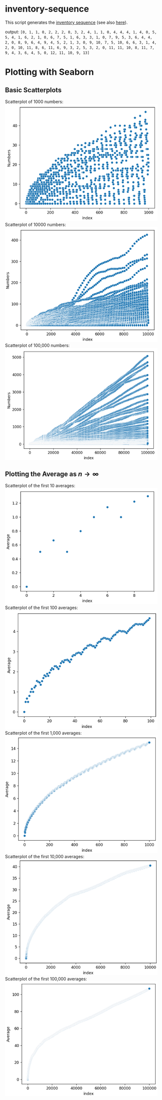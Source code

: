 # inventory-sequence
This script generates the [inventory sequence](https://www.youtube.com/watch?v=rBU9E-ZOZAI) (see also [here](https://oeis.org/search?q=inventory&language=english&go=Search)). 

output: `[0, 1, 1, 0, 2, 2, 2, 0, 3, 2, 4, 1, 1, 0, 4, 4, 4, 1, 4, 0, 5, 5, 4, 1, 6, 2, 1, 0, 6, 7, 5, 1, 6, 3, 3, 1, 0, 7, 9, 5, 3, 6, 4, 4, 2, 0, 8, 9, 6, 4, 9, 4, 5, 2, 1, 3, 0, 9, 10, 7, 5, 10, 6, 6, 3, 1, 4, 2, 0, 10, 11, 8, 6, 11, 6, 9, 3, 2, 5, 3, 2, 0, 11, 11, 10, 8, 11, 7, 9, 4, 3, 6, 4, 5, 0, 12, 11, 10, 9, 13]`

# Plotting with Seaborn
## Basic Scatterplots
Scatterplot of 1000 numbers:
![1000 numbers](images/1000.png)
Scatterplot of 10000 numbers:
![10000 numbers](images/10000.png)
Scatterplot of 100,000 numbers:
![100,000 numbers](images/100000.png)

## Plotting the Average as $n \to \infty$
Scatterplot of the first 10 averages:
![10 averages](images/average_10.png)
Scatterplot of the first 100 averages:
![100 averages](images/average_100.png)
Scatterplot of the first 1,000 averages:
![1000 averages](images/average_1000.png)
Scatterplot of the first 10,000 averages:
![10,000 averages](images/average_10000.png)
Scatterplot of the first 100,000 averages:
![100,000 averages](images/average_100000.png)